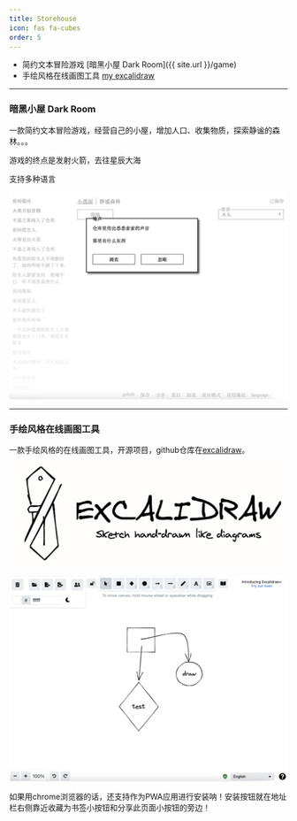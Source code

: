 ```yaml
---
title: Storehouse
icon: fas fa-cubes
order: 5
---
```



- 简约文本冒险游戏 [暗黑小屋 Dark Room]({{ site.url }}/game)
- 手绘风格在线画图工具 [my excalidraw](https://draw.hxysayhi.com)

---
### 暗黑小屋 Dark Room

一款简约文本冒险游戏，经营自己的小屋，增加人口、收集物质，探索静谧的森林。。。

游戏的终点是发射火箭，去往星辰大海

支持多种语言

![dark room](/pic/storehouse/darkroom.png)

---
### 手绘风格在线画图工具
一款手绘风格的在线画图工具，开源项目，github仓库在[excalidraw](https://github.com/excalidraw/excalidraw)。

![excalidraw](/pic/storehouse/excalidraw.png)

![excalidraw](/pic/storehouse/excalidraw-show.png)

如果用chrome浏览器的话，还支持作为PWA应用进行安装呐！安装按钮就在地址栏右侧靠近收藏为书签小按钮和分享此页面小按钮的旁边！


